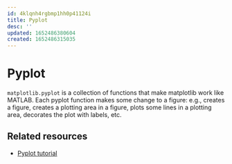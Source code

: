 ```yaml
---
id: 4klqnh4rgbmp1hh0p41124i
title: Pyplot
desc: ''
updated: 1652486380604
created: 1652486315035
---
```

# Pyplot

`matplotlib.pyplot` is a collection of functions that make matplotlib work like MATLAB. Each pyplot function makes some change to a figure: e.g., creates a figure, creates a plotting area in a figure, plots some lines in a plotting area, decorates the plot with labels, etc.

## Related resources

- [Pyplot tutorial](https://matplotlib.org/stable/tutorials/introductory/pyplot.html)
